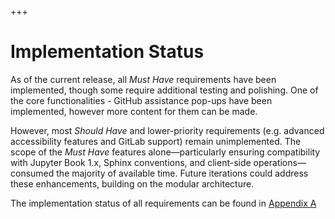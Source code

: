 +++
# Implementation Status

As of the current release, all *Must Have* requirements have been implemented, though some require additional testing and polishing. One of the core functionalities - GitHub assistance pop-ups have been implemented, however more content for them can be made.

However, most *Should Have* and lower-priority requirements (e.g. advanced accessibility features and GitLab support) remain unimplemented. The scope of the *Must Have* features alone—particularly ensuring compatibility with Jupyter Book 1.x, Sphinx conventions, and client-side operations—consumed the majority of available time. Future iterations could address these enhancements, building on the modular architecture.

The implementation status of all requirements can be found in [Appendix A](../appendices/a.md)
